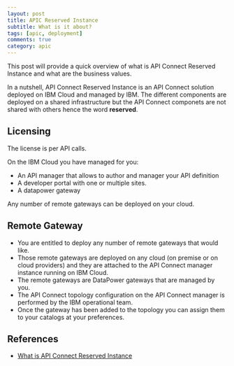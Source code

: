 ```yaml
---
layout: post
title: APIC Reserved Instance
subtitle: What is it about?
tags: [apic, deployment]
comments: true
category: apic
---
```


This post will provide a quick overview of what is API Connect Reserved Instance and what are the business values.

In a nutshell, API Connect Reserved Instance is an API Connect solution deployed on IBM Cloud and managed by IBM.
The different components are deployed on a shared infrastructure but the API Connect componets are not shared with others hence the word **reserved**.

## Licensing
The license is per API calls.

On the IBM Cloud you have managed for you:
- An API manager that allows to author and manager your API definition
- A developer portal with one or multiple sites.
- A datapower gateway

Any number of remote gateways can be deployed on your cloud.

## Remote Gateway
- You are entitled to deploy any number of remote gateways that would like.
- Those remote gateways are deployed on any cloud (on premise or on cloud providers) and they are attached to the API Connect manager instance running on IBM Cloud.
- The remote gateways are DataPower gateways that are managed by you.
- The API Connect topology configuration on the API Connect manager is performed by the IBM operational team.
- Once the gateway has been added to the topology you can assign them to your catalogs at your preferences.

## References
* [What is API Connect Reserved Instance](https://www.ibm.com/support/knowledgecenter/SSMNED_cloud/com.ibm.apic.overview.doc/capic_reservedinstance.html)
